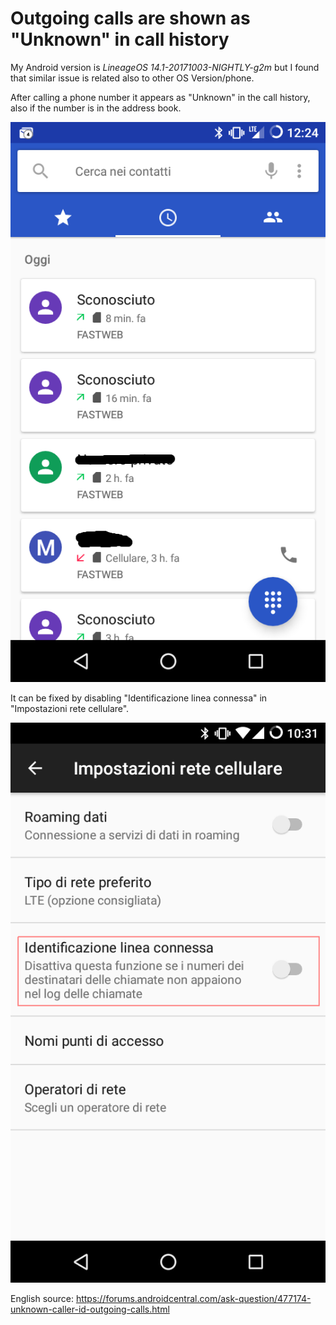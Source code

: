 Outgoing calls are shown as "Unknown" in call history
=====================================================

My Android version is *LineageOS 14.1-20171003-NIGHTLY-g2m* but I found that similar issue is related also to other OS Version/phone.

After calling a phone number it appears as "Unknown" in the call history, also if the number is in the address book.

![call_history](./call_history.png)

It can be fixed by disabling "Identificazione linea connessa" in "Impostazioni rete cellulare".

![settings](./network_settings.png)

English source: https://forums.androidcentral.com/ask-question/477174-unknown-caller-id-outgoing-calls.html
